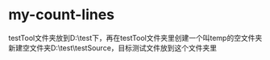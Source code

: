 # my-count-lines
testTool文件夹放到D:\test下，再在testTool文件夹里创建一个叫temp的空文件夹
新建空文件夹D:\test\testSource，目标测试文件放到这个文件夹里
